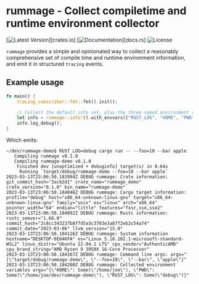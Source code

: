# rummage - Collect compiletime and runtime environment collector

[![Latest Version]][crates.io] [![Documentation]][docs.rs] ![License]

`rummage` provides a simple and opinionated way to collect a reasonably
comprehensive set of compile time and runtime environment information, and emit
it in structured `tracing` events.

## Example usage

```rust
fn main() {
    tracing_subscriber::fmt::fmt().init();

    // Collect the default info set, plus the three named environment variables
    let info = rummage::info!().with_envvars(["RUST_LOG", "HOME", "PWD"]);
    info.log_debug();
}
```

Which emits:
```
~/dev/rummage-demo$ RUST_LOG=debug cargo run -- --foo=10 --bar apple
   Compiling rummage v0.1.0
   Compiling rummage-demo v0.1.0
    Finished dev [unoptimized + debuginfo] target(s) in 0.64s
     Running `target/debug/rummage-demo --foo=10 --bar apple`
2023-03-13T23:06:50.183994Z DEBUG rummage: Crate information: git_commit_hash="3acb2d1" crate_name="rummage_demo" crate_version="0.1.0" bin_name="rummage-demo"
2023-03-13T23:06:50.184046Z DEBUG rummage: Cargo target information: profile="debug" host="x86_64-unknown-linux-gnu" target="x86_64-unknown-linux-gnu" family="unix" os="linux" arch="x86_64" pointer_width="64" endian="little" features="fxsr,sse,sse2"
2023-03-13T23:06:50.184092Z DEBUG rummage: Rustc information: rustc_semver="1.68.0" commit_hash="2c8cc343237b8f7d5a3c3703e3a87f2eb2c54a74" commit_date="2023-03-06" llvm_version="15.0"
2023-03-13T23:06:50.184126Z DEBUG rummage: System information hostname="DESKTOP-0E64KFA" os="Linux 5.10.102.1-microsoft-standard-WSL2" linux_distro="Ubuntu 22.04.1 LTS" cpu_vendor="AuthenticAMD" cpu_brand_string="AMD Ryzen 9 3950X 16-Core Processor"
2023-03-13T23:06:50.184167Z DEBUG rummage: Command line args: args="[\"target/debug/rummage-demo\", \"--foo=10\", \"--bar\", \"apple\"]"
2023-03-13T23:06:50.184200Z DEBUG rummage: Collected environment variables args="{\"HOME\": Some(\"/home/joe\"), \"PWD\": Some(\"/home/joe/dev/rummage-demo\"), \"RUST_LOG\": Some(\"debug\")}"
```


[Latest Version]: https://img.shields.io/crates/v/rummage.svg
[Documentation]: https://docs.rs/rummage/badge.svg
[License]: https://img.shields.io/crates/l/rummage.svg